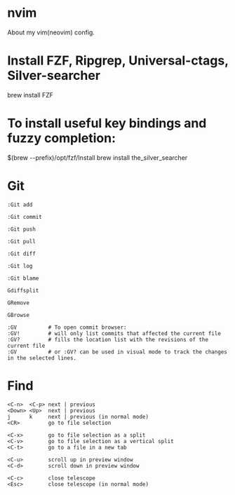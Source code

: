 # nvim
About my vim(neovim) config.


# Install FZF, Ripgrep, Universal-ctags, Silver-searcher 

brew install FZF
# To install useful key bindings and fuzzy completion:
$(brew --prefix)/opt/fzf/Install
brew install the_silver_searcher




# Git
```
:Git add

:Git commit

:Git push

:Git pull

:Git diff

:Git log

:Git blame

Gdiffsplit

GRemove

GBrowse

:GV          # To open commit browser: 
:GV!         # will only list commits that affected the current file
:GV?         # fills the location list with the revisions of the current file
:GV          # or :GV? can be used in visual mode to track the changes in the selected lines.
```


# Find 
```
<C-n>  <C-p> next | previous
<Down> <Up>  next | previous
j      k     next | previous (in normal mode)
<CR>         go to file selection

<C-x>        go to file selection as a split
<C-v>        go to file selection as a vertical split
<C-t>        go to a file in a new tab

<C-u>        scroll up in preview window
<C-d>        scroll down in preview window

<C-c>        close telescope
<Esc>        close telescope (in normal mode)

```
